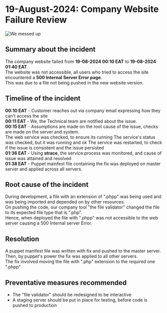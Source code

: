 # 19-August-2024: Company Website Failure Review

![We messed up](https://i.pinimg.com/originals/16/69/8b/16698bc7002f93dfac8eb6d4451f9e35.jpg)

## Summary about the incident
The company website failed from **19-08-2024 00:10 EAT** to **19-08-2024 01:40 EAT**.\
The website was not accessible, all users who tried to access the site encountered 
a **500 Internal Server Error page**.\
This was due to a file not being pushed in the new website version.

## Timeline of the incident
**00:10 EAT** - Customer reaches out via company email expressing how they can't
                access the site\
**00:11 EAT** - We, the Technical team are notified about the issue.\
**00:15 EAT** - Assumptions are made on the root cause of the issue, checks are made
                on the server and system.\
                The web service was checked, to ensure its running
                The service's status was checked, but it was running and ok
                The service was restarted, to check if the issue is consistent and the
                issue persisted\
**01:36 EAT** - Using **strace**, the service process was monitored, and cause of issue was
                attained and resolved\
**01:38 EAT** - Puppet mainfest file containing the fix was deployed on master server and
                applied across all servers.

## Root cause of the incident
During development, a file with an extension of ".phpp" was being used and was being
imported and depended on by other resources. \
On pushing the code, our company tool "the file validator" changed the file to its expected
file type that is ".php".\
Hence, when deployed the file with ".phpp" was not accessible to the web server causing a
500 Internal server Error.

## Resolution
A puppet manifest file was written with fix and pushed to the master server.\
Then, by puppet's power the fix was applied to all other servers.\
The fix involved moving the file with ".php" extension to the required one ".phpp"

## Preventative measures recommended
- The "file validator" should be redesigned to be interactive
- A staging server should be put in place for testing, before code is pushed to production
